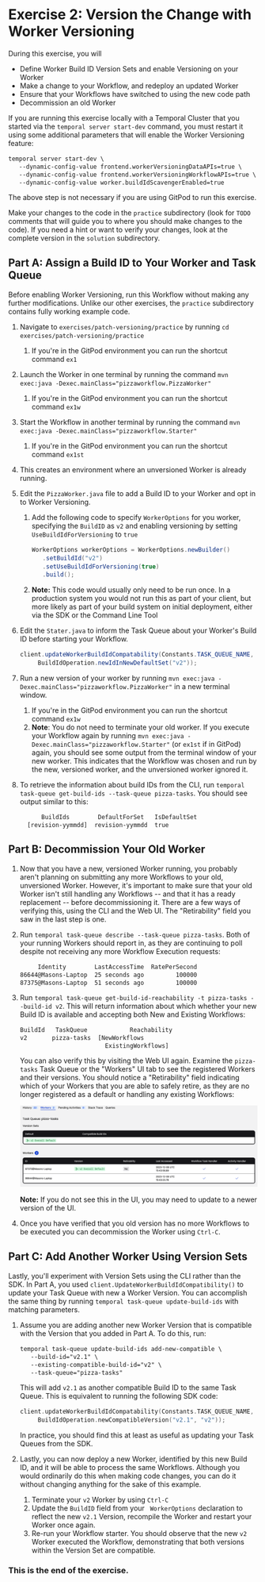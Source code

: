 # Exercise 2: Version the Change with Worker Versioning

During this exercise, you will

- Define Worker Build ID Version Sets and enable Versioning on your Worker
- Make a change to your Workflow, and redeploy an updated Worker
- Ensure that your Workflows have switched to using the new code path
- Decommission an old Worker

If you are running this exercise locally with a Temporal Cluster that
you started via the `temporal server start-dev` command, you must
restart it using some additional parameters that will enable the
Worker Versioning feature:

```shell
temporal server start-dev \
   --dynamic-config-value frontend.workerVersioningDataAPIs=true \
   --dynamic-config-value frontend.workerVersioningWorkflowAPIs=true \
   --dynamic-config-value worker.buildIdScavengerEnabled=true
```

The above step is not necessary if you are using GitPod to run this
exercise.

Make your changes to the code in the `practice` subdirectory (look for
`TODO` comments that will guide you to where you should make changes to
the code). If you need a hint or want to verify your changes, look at
the complete version in the `solution` subdirectory.

## Part A: Assign a Build ID to Your Worker and Task Queue

Before enabling Worker Versioning, run this Workflow without making any further
modifications. Unlike our other exercises, the `practice` subdirectory contains
fully working example code.

1. Navigate to `exercises/patch-versioning/practice` by running
   `cd exercises/patch-versioning/practice`
   1. If you're in the GitPod environment you can run the shortcut command `ex1`
1. Launch the Worker in one terminal by running the command `mvn exec:java -Dexec.mainClass="pizzaworkflow.PizzaWorker"`
   1. If you're in the GitPod environment you can run the shortcut command `ex1w`
1. Start the Workflow in another terminal by running the command `mvn exec:java -Dexec.mainClass="pizzaworkflow.Starter"`
   1. If you're in the GitPod environment you can run the shortcut command `ex1st`
1. This creates an environment where an unversioned Worker is already running.
1. Edit the `PizzaWorker.java` file to add a Build ID to your Worker and opt in
   to Worker Versioning.

   1. Add the following code to specify `WorkerOptions` for you worker, specifying
      the `BuildID` as `v2` and enabling versioning by setting `UseBuildIdForVersioning` to `true`
      ```java
      WorkerOptions workerOptions = WorkerOptions.newBuilder()
         .setBuildId("v2")
         .setUseBuildIdForVersioning(true)
         .build();
      ```
   1. **Note:** This code would usually only need to be run once. In a production system you would not run this as part of your client, but more likely as part of your build system on initial deployment, either via the SDK or the Command Line Tool

1. Edit the `Stater.java` to inform the Task Queue about your Worker's Build ID before starting your Workflow.
   ```java
   client.updateWorkerBuildIdCompatability(Constants.TASK_QUEUE_NAME,
        BuildIdOperation.newIdInNewDefaultSet("v2"));
   ```
1. Run a new version of your worker by running `mvn exec:java -Dexec.mainClass="pizzaworkflow.PizzaWorker"`
   in a new terminal window.
   1. If you're in the GitPod environment you can run the shortcut command `ex1w`
   1. **Note**: You do not need to terminate your old worker. If you execute
      your Workflow again by running `mvn exec:java -Dexec.mainClass="pizzaworkflow.Starter"`
      (or `ex1st` if in GitPod) again, you should see some output from the
      terminal window of your new worker. This indicates that the Workflow was
      chosen and run by the new, versioned worker, and the unversioned worker ignored
      it.
1. To retrieve the information about build IDs from the CLI, run
   `temporal task-queue get-build-ids --task-queue pizza-tasks`. You
   should see output similar to this:
   ```output
         BuildIds        DefaultForSet   IsDefaultSet
     [revision-yymmdd]  revision-yymmdd  true
   ```

## Part B: Decommission Your Old Worker

1. Now that you have a new, versioned Worker running, you probably
   aren't planning on submitting any more Workflows to your old,
   unversioned Worker. However, it's important to make sure that your
   old Worker isn't still handling any Workflows -- and that it has
   a ready replacement -- before decommissioning it. There are a
   few ways of verifying this, using the CLI and the Web UI. The
   "Retirability" field you saw in the last step is one.
1. Run `temporal task-queue describe --task-queue pizza-tasks`. Both
   of your running Workers should report in, as they are continuing to
   poll despite not receiving any more Workflow Execution requests:
   ```output
        Identity        LastAccessTime  RatePerSecond
   86644@Masons-Laptop  25 seconds ago         100000
   87375@Masons-Laptop  51 seconds ago         100000
   ```
1. Run `temporal task-queue get-build-id-reachability -t pizza-tasks --build-id v2`.
   This will return information about which whether your new Build ID is
   available and accepting both New and Existing Workflows:

   ```output
   BuildId   TaskQueue            Reachability
   v2       pizza-tasks  [NewWorkflows
                           ExistingWorkflows]
   ```

   You can also verify this by visiting the Web UI again. Examine
   the `pizza-tasks` Task Queue or the "Workers" UI tab to
   see the registered Workers and their versions. You should notice
   a "Retirability" field indicating which of your Workers that you
   are able to safely retire, as they are no longer registered as a
   default or handling any existing Workflows:

   ![Retirability field in Web UI](images/retirability.png)

   **Note:** If you do not see this in the UI, you may need to update to a newer
   version of the UI.

1. Once you have verified that you old version has no more Workflows to be executed
   you can decommission the Worker using `Ctrl-C`.

## Part C: Add Another Worker Using Version Sets

Lastly, you'll experiment with Version Sets using the CLI rather than the SDK.
In Part A, you used `client.UpdateWorkerBuildIdCompatibility()` to update your Task
Queue with new a Worker Version. You can accomplish the same thing by running
`temporal task-queue update-build-ids` with matching parameters.

1. Assume you are adding another new Worker Version that is compatible with the
   Version that you added in Part A. To do this, run:

   ```shell
   temporal task-queue update-build-ids add-new-compatible \
      --build-id="v2.1" \
      --existing-compatible-build-id="v2" \
      --task-queue="pizza-tasks"
   ```

   This will add `v2.1` as another compatible Build ID to the same
   Task Queue. This is equivalent to running the following SDK code:

   ```go
   client.updateWorkerBuildIdCompatability(Constants.TASK_QUEUE_NAME,
        BuildIdOperation.newCompatibleVersion("v2.1", "v2"));
   ```

   In practice, you should find this at least as useful as updating your
   Task Queues from the SDK.

2. Lastly, you can now deploy a new Worker, identified by this new Build ID,
   and it will be able to process the same Workflows. Although you would
   ordinarily do this when making code changes, you can do it without changing
   anything for the sake of this example.
   1. Terminate your `v2` Worker by using `Ctrl-C`
   1. Update the `BuildID` field from your ` WorkerOptions` declaration to
      reflect the new `v2.1` Version, recompile the Worker and restart your Worker
      once again.
   1. Re-run your Workflow starter. You should observe that the new `v2` Worker
      executed the Workflow, demonstrating that both versions within the Version
      Set are compatible.

### This is the end of the exercise.
